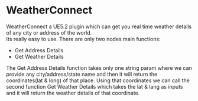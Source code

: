 <h1>WeatherConnect</h1>
<p>WeatherConnect a UE5.2 plugin which can get you real time weather details of any city or address of the world. <br> Its really easy to use. There are only two nodes main functions: </p>
<ul>
  <li>Get Address Details</li>
    <li>Get Weather Details</li>
</ul>
<p> The Get Address Details function takes only one string param where we can provide any city/address/state name and then it will return the coordinates(lat & long) of that place. Using that coordinates we can call the second function Get Weather Details which takes the lat & lang as inputs and it will return the weather details of that coordinate.</p>

